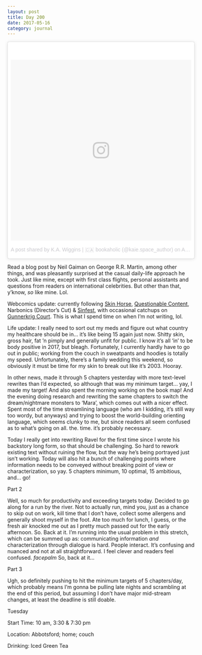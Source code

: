 ```yaml
---
layout: post
title: Day 200
date: 2017-05-16
category: journal
---
```


<blockquote class="instagram-media" data-instgrm-version="7" style=" background:#FFF; border:0; border-radius:3px; box-shadow:0 0 1px 0 rgba(0,0,0,0.5),0 1px 10px 0 rgba(0,0,0,0.15); margin: 1px; max-width:658px; padding:0; width:99.375%; width:-webkit-calc(100% - 2px); width:calc(100% - 2px);"><div style="padding:8px;"> <div style=" background:#F8F8F8; line-height:0; margin-top:40px; padding:50.0% 0; text-align:center; width:100%;"> <div style=" background:url(data:image/png;base64,iVBORw0KGgoAAAANSUhEUgAAACwAAAAsCAMAAAApWqozAAAABGdBTUEAALGPC/xhBQAAAAFzUkdCAK7OHOkAAAAMUExURczMzPf399fX1+bm5mzY9AMAAADiSURBVDjLvZXbEsMgCES5/P8/t9FuRVCRmU73JWlzosgSIIZURCjo/ad+EQJJB4Hv8BFt+IDpQoCx1wjOSBFhh2XssxEIYn3ulI/6MNReE07UIWJEv8UEOWDS88LY97kqyTliJKKtuYBbruAyVh5wOHiXmpi5we58Ek028czwyuQdLKPG1Bkb4NnM+VeAnfHqn1k4+GPT6uGQcvu2h2OVuIf/gWUFyy8OWEpdyZSa3aVCqpVoVvzZZ2VTnn2wU8qzVjDDetO90GSy9mVLqtgYSy231MxrY6I2gGqjrTY0L8fxCxfCBbhWrsYYAAAAAElFTkSuQmCC); display:block; height:44px; margin:0 auto -44px; position:relative; top:-22px; width:44px;"></div></div><p style=" color:#c9c8cd; font-family:Arial,sans-serif; font-size:14px; line-height:17px; margin-bottom:0; margin-top:8px; overflow:hidden; padding:8px 0 7px; text-align:center; text-overflow:ellipsis; white-space:nowrap;"><a href="https://www.instagram.com/p/BTVMHE4lpE3/" style=" color:#c9c8cd; font-family:Arial,sans-serif; font-size:14px; font-style:normal; font-weight:normal; line-height:17px; text-decoration:none;" target="_blank">A post shared by K.A. Wiggins | 🇨🇦 bookaholic (@kaie.space_author)</a> on <time style=" font-family:Arial,sans-serif; font-size:14px; line-height:17px;" datetime="2017-04-26T02:02:37+00:00">Apr 25, 2017 at 7:02pm PDT</time></p></div></blockquote>
<script async defer src="//platform.instagram.com/en_US/embeds.js"></script>

Read a blog post by Neil Gaiman on George R.R. Martin, among other things, and was pleasantly surprised at the casual daily-life approach he took. Just like mine, except with first class flights, personal assistants and questions from readers on international celebrities. But other than that, y’know, *so* like mine. Lol.

Webcomics update: currently following [Skin Horse](http://skin-horse.com/), [Questionable Content](http://questionablecontent.net/), Narbonics (Director’s Cut) & [Sinfest](http://www.sinfest.net/), with occasional catchups on [Gunnerkrig Court](http://www.gunnerkrigg.com/). This is what I spend time on when I’m not writing, lol. 

Life update: I really need to sort out my meds and figure out what country my healthcare should be in… it’s like being 15 again just now. Shitty skin, gross hair, fat ’n pimply and generally unfit for public. I know it’s all ‘in’ to be body positive in 2017, but bleagh. Fortunately, I currently hardly have to go out in public; working from the couch in sweatpants and hoodies is totally my speed. Unfortunately, there’s a family wedding this weekend, so obviously it must be time for my skin to break out like it’s 2003. Hooray. 

In other news, made it through 5 chapters yesterday with more text-level rewrites than I’d expected, so although that was my minimum target… yay, I made my target! And also spent the morning working on the book map! And the evening doing research and rewriting the same chapters to switch the dream/nightmare monsters to ‘Mara’, which comes out with a nicer effect. Spent most of the time streamlining language (who am I kidding, it’s still way too wordy, but anyways) and trying to boost the world-building orienting language, which seems clunky to me, but since readers all seem confused as to what’s going on all. the. time. it’s probably necessary. 

Today I really get into rewriting Ravel for the first time since I wrote his backstory long form, so that should be challenging. So hard to rework existing text without ruining the flow, but the way he’s being portrayed just isn’t working. Today will also hit a bunch of challenging points where information needs to be conveyed without breaking point of view or characterization, so yay. 5 chapters minimum, 10 optimal, 15 ambitious, and… go!

Part 2

Well, so much for productivity and exceeding targets today. Decided to go along for a run by the river. Not to actually run, mind you, just as a chance to skip out on work, kill time that I don’t have, collect some allergens and generally shoot myself in the foot. Ate too much for lunch, I guess, or the fresh air knocked me out as I pretty much passed out for the early afternoon. So. Back at it. I’m running into the usual problem in this stretch, which can be summed up as: communicating information *and* characterization through dialogue is hard. People interact. It’s confusing and nuanced and not at all straightforward. I feel clever and readers feel confused. *facepalm* So, back at it…

Part 3

Ugh, so definitely pushing to hit the minimum targets of 5 chapters/day, which probably means I’m gonna be pulling late nights and scrambling at the end of this period, but assuming I don’t have major mid-stream changes, at least the deadline is still doable. 

Tuesday

Start Time: 10 am, 3:30 & 7:30 pm

Location: Abbotsford; home; couch

Drinking: Iced Green Tea

